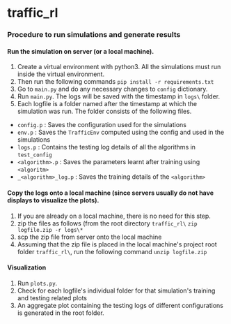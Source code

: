 # traffic_rl

### Procedure to run simulations and generate results
#### Run the simulation on server (or a local machine).
1) Create a virtual environment with python3. All the simulations must run inside the virtual environment. 
2) Then run the following commands
`pip install -r requirements.txt`
3) Go to `main.py` and do any necessary changes to `config` dictionary. 
4) Run `main.py`. The logs will be saved with the timestamp in `logs\` folder. 
5) Each logfile is a folder named after the timestamp at which the simulation was run. The folder consists of the following files.
* `config.p` : Saves the configuration used for the simulations
* `env.p` : Saves the `TrafficEnv` computed using the config and used in the simulations
* `logs.p` : Contains the testing log details of all the algorithms in `test_config`
* `<algorithm>.p` : Saves the parameters learnt after training using `<algoritm>`
* `_<algorithm>_log.p` : Saves the training details of the `<algorithm>`

#### Copy the logs onto a local machine (since servers usually do not have displays to visualize the plots).
1) If you are already on a local machine, there is no need for this step.
2) zip the files as follows (from the root directory `traffic_rl\`
`zip logfile.zip -r logs\*`
3) scp the zip file from server onto the local machine
4) Assuming that the zip file is placed in the local machine's project root folder `traffic_rl\`, run the following command
`unzip logfile.zip`

#### Visualization
1) Run `plots.py`.
2) Check for each logfile's individual folder for that simulation's training and testing related plots
3) An aggregate plot containing the testing logs of different configurations is generated in the root folder.


